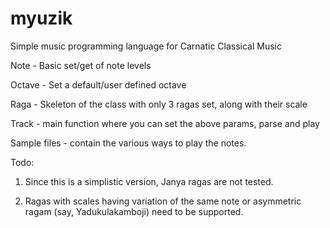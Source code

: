 # myuzik
Simple music programming language for Carnatic Classical Music

Note - Basic set/get of note levels

Octave - Set a default/user defined octave

Raga - Skeleton of the class with only 3 ragas set, along with their scale

Track - main function where you can set the above params, parse and play

Sample files - contain the various ways to play the notes.

Todo:

1) Since this is a simplistic version, Janya ragas are not tested.

2) Ragas with scales having variation of the same note or asymmetric ragam (say, Yadukulakamboji) need to be supported.
